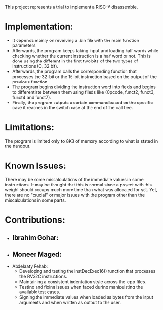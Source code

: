 This project represents a trial to implement a RISC-V disassemble.

# Implementation:
- It depends mainly on reveiving a .bin file with the main function parameters. 
- Afterwards, the program keeps taking input and loading half words while checking whether the current instruction is a half word or not. This is done using the different in the first two bits of the two types of instructions (C, 32 bit). 
- Afterwards, the program calls the corresponding function that processes the 32-bit or the 16-bit instruction based on the output of the previous function. 
- The program begins dividing the instruction word into fields and begins to differentiate between them using fileds like (Opcode, funct2, funct3, funct4 and funct7). 
- Finally, the program outputs a certain command based on the specific case it reaches in the switch case at the end of the call tree.

# Limitations:
The program is limited only to 8KB of memory according to what is stated in the handout.

# Known Issues:
There may be some miscalculations of the immediate values in some instructions. It may be thought that this is normal since a project with this weight should occupy much more time than what was allocated for yet. Yet, there are no "crucial" or major issues with the program other than the miscalculations in some parts.

# Contributions:
- Ibrahim Gohar:
    - 
- Moneer Maged:
    - 
- Abdelaaty Rehab:
    - Developing and testing the instDecExec16() function that processes the RV32C instructions.
    - Maintaining a consistent indentation style across the .cpp files.
    - Testing and fixing issues when faced during manipulating the available test cases.
    - Signing the immediate values when loaded as bytes from the input arguments and when written as output to the user. 


